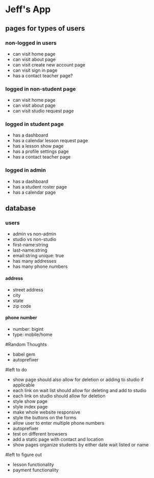 # Jeff's App

## pages for types of users

### non-logged in users
- can visit home page
- can visit about page
- can visit create new account page
- can visit sign in page
- has a contact teacher page?

### logged in non-student page
- can visit home page
- can visit about page
- can visit studio request page

### logged in student page
- has a dashboard
- has a calendar lesson request page
- has a lesson show page
- has a profile settings page
- has a contact teacher page

### logged in admin
- has a dashboard
- has a student roster page
- has a calendar page

## database

### users

- admin vs non-admin
- studio vs non-studio
- first-name:string
- last-name:string
- email:string unique: true
- has many addresses
- has many phone numbers

#### address
- street address
- city
- state
- zip code

#### phone number
- number: bigint
- type: mobile/home

#Random Thoughts
- babel gem
- autoprefixer

#left to do
- show page should also allow for deletion or adding to studio if applicable
- each link on wait list should allow for deleting and add to studio
- each link on studio should allow for deletion
- style show page
- style index page
- make whole website responsive
- style the buttons on the forms
- allow user to enter multiple phone numbers
- autoprefixer
- test on different browsers
- add a static page with contact and location
- show pages organize students by either date wait listed or name

#left to figure out
- lesson functionality
- payment functionality
